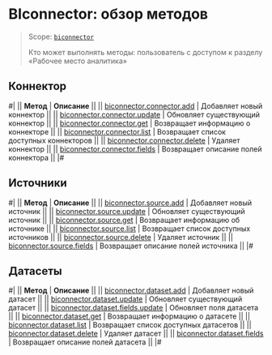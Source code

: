 # BIconnector: обзор методов

> Scope: [`biconnector`](../scopes/permissions.md)
>
> Кто может выполнять методы: пользователь с доступом к разделу «Рабочее место аналитика»

## Коннектор

#|
|| **Метод** | **Описание** ||
|| [biconnector.connector.add](./connector/biconnector-connector-add.md) | Добавляет новый коннектор ||
|| [biconnector.connector.update](./connector/biconnector-connector-update.md) | Обновляет существующий коннектор ||
|| [biconnector.connector.get](./connector/biconnector-connector-get.md) | Возвращает информацию о коннекторе ||
|| [biconnector.connector.list](./connector/biconnector-connector-list.md) | Возвращает список доступных коннекторов ||
|| [biconnector.connector.delete](./connector/biconnector-connector-delete.md) | Удаляет коннектор ||
|| [biconnector.connector.fields](./connector/biconnector-connector-fields.md) | Возвращает описание полей коннектора ||
|#

## Источники

#|
|| **Метод** | **Описание** ||
|| [biconnector.source.add](./source/biconnector-source-add.md) | Добавляет новый источник ||
|| [biconnector.source.update](./source/biconnector-source-update.md) | Обновляет существующий источник ||
|| [biconnector.source.get](./source/biconnector-source-get.md) | Возвращает информацию об источнике ||
|| [biconnector.source.list](./source/biconnector-source-list.md) | Возвращает список доступных источников ||
|| [biconnector.source.delete](./source/biconnector-source-delete.md) | Удаляет источник ||
|| [biconnector.source.fields](./source/biconnector-source-fields.md) | Возвращает описание полей источника ||
|#

## Датасеты

#|
|| **Метод** | **Описание** ||
|| [biconnector.dataset.add](./dataset/biconnector-dataset-add.md) | Добавляет новый датасет ||
|| [biconnector.dataset.update](./dataset/biconnector-dataset-update.md) | Обновляет существующий датасет ||
|| [biconnector.dataset.fields.update](./dataset/biconnector-dataset-fields-update.md) | Обновляет поля датасета ||
|| [biconnector.dataset.get](./dataset/biconnector-dataset-get.md) | Возвращает информацию о датасете ||
|| [biconnector.dataset.list](./dataset/biconnector-dataset-list.md) | Возвращает список доступных датасетов ||
|| [biconnector.dataset.delete](./dataset/biconnector-dataset-delete.md) | Удаляет датасет ||
|| [biconnector.dataset.fields](./dataset/biconnector-dataset-fields.md) | Возвращает описание полей датасета ||
|#